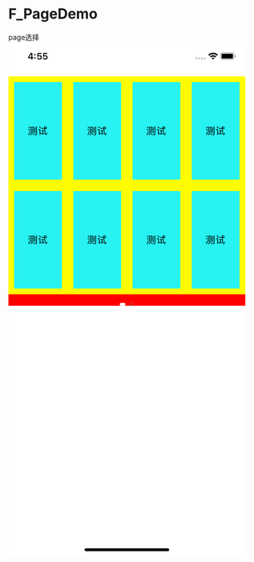# F_PageDemo
page选择
![image](https://github.com/WuMu123Love/F_PageDemo/blob/master/detaildescribe.png)
